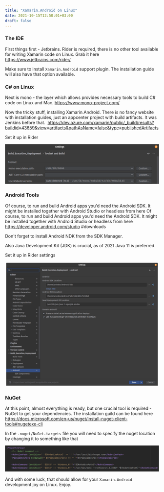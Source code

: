 ```yaml
---
title: "Xamarin.Android on Linux"
date: 2021-10-15T12:50:01+03:00
draft: false
---
```


### The IDE

First things first - Jetbrains. Rider is required, there is no other tool available for writing Xamarin code on Linux. Grab it here https://www.jetbrains.com/rider/

Make sure to install `Xamarin.Android` support plugin. The installation guide will also have that option available.

### C# on Linux

Next is mono - the layer which allows provides necessary tools to build C# code on Linux and Mac. 
https://www.mono-project.com/

Now the tricky stuff, installing Xamarin.Android. There is no fancy website with installation guides, just an appcenter project with build artifacts. It was Jenkins before that.  https://dev.azure.com/xamarin/public/_build/results?buildid=43659&view=artifacts&pathAsName=false&type=publishedArtifacts

Set it up in Rider

![Setup mono in Rider](/images/xamarin_android_on_linux/setup_mono_rider.png)

### Android Tools

Of course, to run and build Android apps you'd need the Android SDK. It might be installed together with Android Studio or headless from here Of course, to run and build Android apps you'd need the Android SDK. It might be installed together with Android Studio or headless from here https://developer.android.com/studio
#downloads

Don't forget to install Android NDK from the SDK Manager.

Also Java Development Kit (JDK) is crucial, as of 2021 Java 11 is preferred.

Set it up in Rider settings

![Setup Android SDK in Rider](/images/xamarin_android_on_linux/setup_android_sdk_rider.png)

### NuGet

At this point, almost everything is ready, but one crucial tool is required - NuGet to get your dependencies. The installation guild can be found here https://docs.microsoft.com/en-us/nuget/install-nuget-client-tools#nugetexe-cli

In the `.nuget/NuGet.targets` file you will need to specify the nuget location by changing it to something like that

![Setup NuGet in Rider](/images/xamarin_android_on_linux/setup_nuget_in_project.png)

And with some luck, that should allow for your `Xamarin.Android` development joy on Linux. Enjoy.